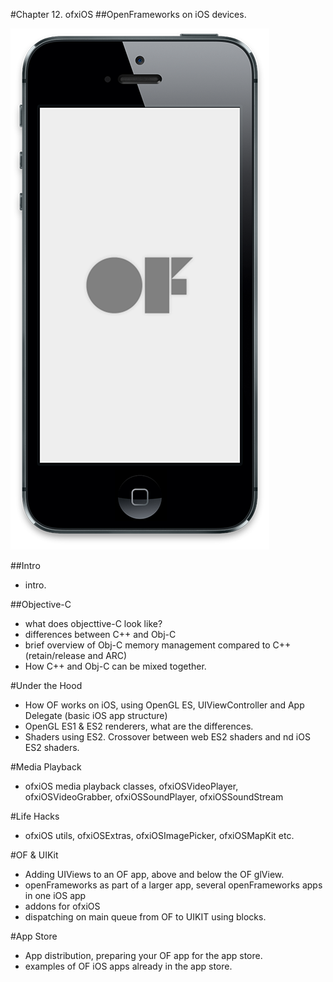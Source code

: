 #Chapter 12. ofxiOS
##OpenFrameworks on iOS devices.

![Figure 1: OF on iPhone.](images/ofxiOS_iPhone_sml.png "Figure 1: OF on iPhone.")

##Intro
- intro.


##Objective-C
- what does objecttive-C look like?
- differences between C++ and Obj-C
- brief overview of Obj-C memory management compared to C++ (retain/release and ARC)
- How C++ and Obj-C can be mixed together.


#Under the Hood
- How OF works on iOS, using OpenGL ES, UIViewController and App Delegate (basic iOS app structure)
- OpenGL ES1 & ES2 renderers, what are the differences.
- Shaders using ES2. Crossover between web ES2 shaders and nd iOS ES2 shaders.


#Media Playback
- ofxiOS media playback classes, ofxiOSVideoPlayer, ofxiOSVideoGrabber, ofxiOSSoundPlayer, ofxiOSSoundStream


#Life Hacks
- ofxiOS utils, ofxiOSExtras, ofxiOSImagePicker, ofxiOSMapKit etc.


#OF & UIKit
- Adding UIViews to an OF app, above and below the OF glView.
- openFrameworks as part of a larger app, several openFrameworks apps in one iOS app
- addons for ofxiOS
- dispatching on main queue from OF to UIKIT using blocks.


#App Store
- App distribution, preparing your OF app for the app store.
- examples of OF iOS apps already in the app store.


